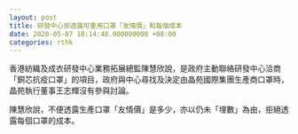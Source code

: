 ```yaml
---
layout: post
title: 研發中心拒透露可重用口罩「友情價」和每個成本　
date: 2020-05-07 18:14:48.000000000 +08:00
categories: rthk
---
```


香港紡織及成衣研發中心業務拓展總監陳慧欣說，是政府主動聯絡研發中心洽商「銅芯抗疫口罩」的項目，政府與中心尋找及決定由晶苑國際集團生產商口罩時，晶苑執行董事王志輝沒有參與討論。

陳慧欣說，不便透露生產口罩「友情價」是多少，亦以仍未「埋數」為由，拒絕透露每個口罩的成本。
